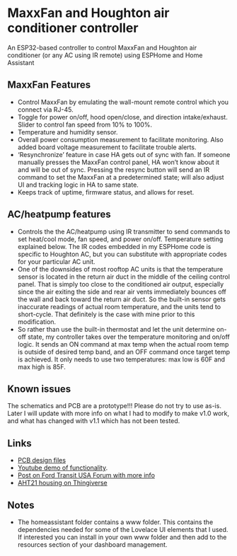 # MaxxFan and Houghton air conditioner controller
An ESP32-based controller to control MaxxFan and Houghton air conditioner (or any AC using IR remote) using ESPHome and Home Assistant

## MaxxFan Features

- Control MaxxFan by emulating the wall-mount remote control which you connect via RJ-45.
- Toggle for power on/off, hood open/close, and direction intake/exhaust. Slider to control fan speed from 10% to 100%.
- Temperature and humidity sensor.
- Overall power consumption measurement to facilitate monitoring. Also added board voltage measurement to facilitate trouble alerts.
- ‘Resynchronize’ feature in case HA gets out of sync with fan. If someone manually presses the MaxxFan control panel, HA won’t know about it and will be out of sync. Pressing the resync button will send an IR command to set the MaxxFan at a predetermined state; will also adjust UI and tracking logic in HA to same state.
- Keeps track of uptime, firmware status, and allows for reset.

## AC/heatpump features
- Controls the the AC/heatpump using IR transmitter to send commands to set heat/cool mode, fan speed, and power on/off. Temperature setting explained below.  The IR codes embedded in my ESPHome code is specific to Houghton AC, but you can substitute with appropriate codes for your particular AC unit.
- One of the downsides of most rooftop AC units is that the temperature sensor is located in the return air duct in the middle of the ceiling control panel. That is simply too close to the conditioned air output, especially since the air exiting the side and rear air vents immediately bounces off the wall and back toward the return air duct. So the built-in sensor gets inaccurate readings of actual room temperature, and the units tend to short-cycle. That definitely is the case with mine prior to this modification.
- So rather than use the built-in thermostat and let the unit determine on-off state, my controller takes over the temperature monitoring and on/off logic. It sends an ON command at max temp when the actual room temp is outside of desired temp band, and an OFF command once target temp is achieved. It only needs to use two temperatures: max low is 60F and max high is 85F.

## Known issues
The schematics and PCB are a prototype!!!  Please do not try to use as-is.  Later I will update with more info on what I had to modify to make v1.0 work, and what has changed with v1.1 which has not been tested.

## Links
- [PCB design files](https://oshwlab.com/ncarney/maxxfan-controller)
- [Youtube demo of functionality](https://youtu.be/xNdgwMG5jzs).
- [Post on Ford Transit USA Forum with more info](https://www.fordtransitusaforum.com/threads/home-assistant-for-van-automation.90215/post-1245570)
- [AHT21 housing on Thingiverse](https://www.thingiverse.com/thing:5200358)

## Notes
- The homeassistant folder contains a www folder.  This contains the dependencies needed for some of the Lovelace UI elements that I used.  If interested you can install in your own www folder and then add to the resources section of your dashboard management.
